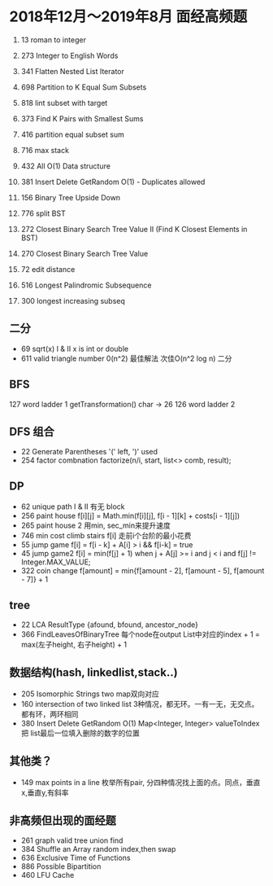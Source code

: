 # 2018年12月～2019年8月 面经高频题

1.  13 roman to integer
2.  273 Integer to English Words

3.  341 Flatten Nested List Iterator

6.  698 Partition to K Equal Sum Subsets
7.  818 lint subset with target
8.  373 Find K Pairs with Smallest Sums
9.  416 partition equal subset sum

13. 716 max stack
10. 432 All O(1) Data structure  
11. 381	Insert Delete GetRandom O(1) - Duplicates allowed

4.  156 Binary Tree Upside Down
5.  776 split BST
12. 272	Closest Binary Search Tree Value II  (Find K Closest Elements in BST)
13. 270	Closest Binary Search Tree Value

14. 72 edit distance
15. 516 Longest Palindromic Subsequence
16. 300 longest increasing subseq

## 二分
- 69  sqrt(x) I & II                     x is int or double
- 611 valid triangle number              0(n^2) 最佳解法  次佳O(n^2 log n) 二分

## BFS
127 word ladder 1                        getTransformation() char -> 26
126 word ladder 2                        

## DFS 组合
- 22 Generate Parentheses                '(' left, ')' used
- 254 factor combnation                  factorize(n/i, start, list<> comb, result);

## DP
- 62 unique path I & II                  有无 block
- 256 paint house                        f[i][j] = Math.min(f[i][j], f[i - 1][k] + costs[i - 1][j])
- 265 paint house 2                      用min, sec_min来提升速度
- 746 min cost climb stairs              f[i] 走前i个台阶的最小花费
- 55 jump game                           f[i] = f[i - k] + A[i] > i && f[i-k] = true
- 45 jump game2                          f[i] = min(f[j] + 1) when j + A[j] >= i and j < i and f[j] != Integer.MAX_VALUE;
- 322 coin change                        f[amount] = min{f[amount - 2], f[amount - 5], f[amount - 7]} + 1

## tree
- 22 LCA                                 ResultType {afound, bfound, ancestor_node}
- 366 FindLeavesOfBinaryTree             每个node在output List中对应的index + 1 = max(左子height, 右子height) + 1

## 数据结构(hash, linkedlist,stack..)
- 205 Isomorphic Strings                 two map双向对应
- 160 intersection of two linked list   3种情况，都无环。一有一无，无交点。都有环，两环相同
- 380 Insert Delete GetRandom O(1)       Map<Integer, Integer> valueToIndex 把 list最后一位填入删除的数字的位置

## 其他类？
- 149 max points in a line               枚举所有pair, 分四种情况找上面的点。同点，垂直x,垂直y,有斜率


## 非高频但出现的面经题
- 261 graph valid tree        union find
- 384	Shuffle an Array        random index,then swap   
- 636 Exclusive Time of Functions 
- 886	Possible Bipartition
- 460	LFU Cache


